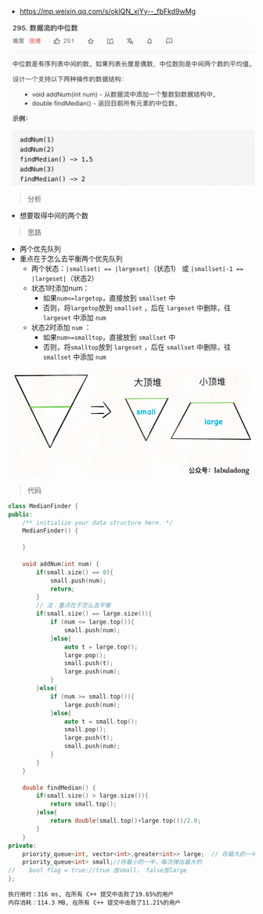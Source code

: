 - https://mp.weixin.qq.com/s/oklQN_xjYy--_fbFkd9wMg

<div align="center" style="zoom:60%"><img src="./pic/295.webp"></div>

> 分析
- 想要取得中间的两个数

> 思路
- 两个优先队列
- 重点在于怎么去平衡两个优先队列
  - 两个状态：`|smallset| == |largeset|`（状态1） 或 `|smallset|-1 == |largeset|`（状态2）
  - 状态1时添加num：
    - 如果`num<=largetop`，直接放到 `smallset` 中
    - 否则，将`largetop`放到 `smallset` ，后在 `largeset` 中删除，往 `largeset` 中添加 `num`
  - 状态2时添加 `num` ：
    - 如果`num>=smalltop`，直接放到 `smallset` 中
    - 否则，将`smalltop`放到 `largeset` ，后在 `smallset` 中删除，往 `smallset` 中添加 `num`
<div align="center" style="zoom:80%"><img src="./pic/2.png"></div>

> 代码

```cpp
class MedianFinder {
public:
    /** initialize your data structure here. */
    MedianFinder() {

    }

    void addNum(int num) {
        if(small.size() == 0){
            small.push(num);
            return;
        }
        // 注：重点在于怎么去平衡
        if(small.size() == large.size()){
            if (num <= large.top()){
                small.push(num);
            }else{
                auto t = large.top();
                large.pop();
                small.push(t);
                large.push(num);
            }
        }else{
            if (num >= small.top()){
                large.push(num);
            }else{
                auto t = small.top();
                small.pop();
                large.push(t);
                small.push(num);
            }
        }
    }

    double findMedian() {
        if(small.size() > large.size()){
            return small.top();
        }else{
            return double(small.top()+large.top())/2.0;
        }
    }
private:
    priority_queue<int, vector<int>,greater<int>> large;  // 存最大的一半，每次弹出最小的
    priority_queue<int> small;//存最小的一半，每次弹出最大的
//    bool flag = true;//true 放small， false放large
};
```
```
执行用时：316 ms, 在所有 C++ 提交中击败了19.65%的用户
内存消耗：114.3 MB, 在所有 C++ 提交中击败了11.21%的用户
```